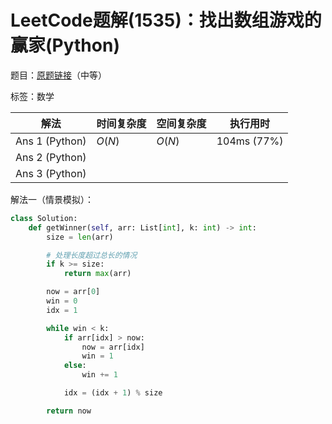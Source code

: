 # LeetCode题解(1535)：找出数组游戏的赢家(Python)

题目：[原题链接](https://leetcode-cn.com/problems/find-the-winner-of-an-array-game/)（中等）

标签：数学

| 解法           | 时间复杂度 | 空间复杂度 | 执行用时    |
| -------------- | ---------- | ---------- | ----------- |
| Ans 1 (Python) | $O(N)$     | $O(N)$     | 104ms (77%) |
| Ans 2 (Python) |            |            |             |
| Ans 3 (Python) |            |            |             |

解法一（情景模拟）：

```python
class Solution:
    def getWinner(self, arr: List[int], k: int) -> int:
        size = len(arr)

        # 处理长度超过总长的情况
        if k >= size:
            return max(arr)

        now = arr[0]
        win = 0
        idx = 1

        while win < k:
            if arr[idx] > now:
                now = arr[idx]
                win = 1
            else:
                win += 1

            idx = (idx + 1) % size

        return now
```